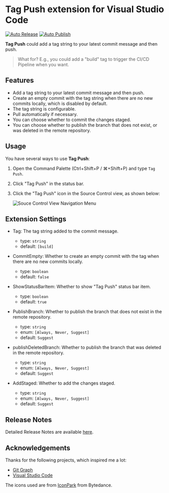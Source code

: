 # Tag Push extension for Visual Studio Code

[![Auto Release](https://github.com/wy-luke/tag-push/actions/workflows/release.yml/badge.svg)](https://github.com/wy-luke/tag-push/actions/workflows/release.yml)
[![Auto Publish](https://github.com/wy-luke/tag-push/actions/workflows/publish.yml/badge.svg)](https://github.com/wy-luke/tag-push/actions/workflows/publish.yml)

**Tag Push** could add a tag string to your latest commit message and then push.

> What for? E.g., you could add a "build" tag to trigger the CI/CD Pipeline when you want.

## Features

- Add a tag string to your latest commit message and then push.
- Create an empty commit with the tag string when there are no new commits locally, which is disabled by default.
- The tag string is configurable.
- Pull automatically if necessary.
- You can choose whether to commit the changes staged.
- You can choose whether to publish the branch that does not exist, or was deleted in the remote repository.

## Usage

You have several ways to use **Tag Push**:

1. Open the Command Palette (Ctrl+Shift+P / ⌘+Shift+P) and type `Tag Push`.
2. Click "Tag Push" in the status bar.
3. Click the "Tag Push" icon in the Source Control view, as shown below:

   ![Souce Control View Navigation Menu](https://raw.githubusercontent.com/wy-luke/tag-push/main/resources/menu-navigation.png)

## Extension Settings

- Tag: The tag string added to the commit message.

  - type: `string`
  - default: `[build]`

- CommitEmpty: Whether to create an empty commit with the tag when there are no new commits locally.

  - type: `boolean`
  - default: `false`

- ShowStatusBarItem: Whether to show "Tag Push" status bar item.

  - type: `boolean`
  - default: `true`

- PublishBranch: Whether to publish the branch that does not exist in the remote repository.

  - type: `string`
  - enum: `[Always, Never, Suggest]`
  - default: `Suggest`

- publishDeletedBranch: Whether to publish the branch that was deleted in the remote repository.

  - type: `string`
  - enum: `[Always, Never, Suggest]`
  - default: `Suggest`

- AddStaged: Whether to add the changes staged.
  - type: `string`
  - enum: `[Always, Never, Suggest]`
  - default: `Suggest`

## Release Notes

Detailed Release Notes are available [here](CHANGELOG.md).

## Acknowledgements

Thanks for the following projects, which inspired me a lot:

- [Git Graph](https://github.com/mhutchie/vscode-git-graph)
- [Visual Studio Code](https://github.com/microsoft/vscode)

The icons used are from [IconPark](https://github.com/bytedance/iconpark) from Bytedance.
